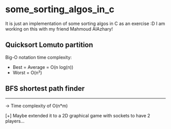# some_sorting_algos_in_c
It is just an implementation of some sorting algos in C as an exercise :D
I am working on this with my friend Mahmoud AlAzhary!
## Quicksort Lomuto partition
  Big-O notation time complexity:
  - Best = Average = O(n log(n))
  - Worst = O(n²)
## BFS shortest path finder
 -------------------------
  -> Time complexity of O(n*m)
 
  [+] Maybe extended it to a 2D graphical game with sockets to have 2 players...
